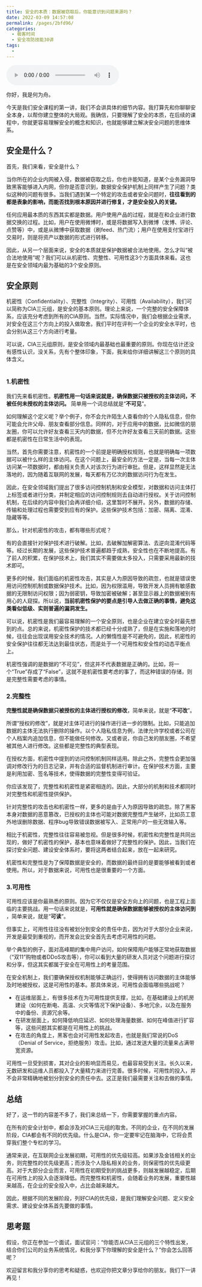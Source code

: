 ```yaml
---
title: 安全的本质：数据被窃取后，你能意识到问题来源吗？
date: 2022-03-09 14:57:08
permalink: /pages/2bfd96/
categories:
  - 极客时间
  - 安全攻防技能30讲
tags:
  - 
---
```

<audio title="01.安全的本质：数据被窃取后，你能意识到问题来源吗？" src="https://static001.geekbang.org/resource/audio/de/a2/de0167fb0dc918ef8c4bee57d71ed8a2.mp3" controls="controls"></audio> 
<p>你好，我是何为舟。</p><p>今天是我们安全课程的第一讲，我们不会讲具体的细节内容。我打算先和你聊聊安全本身，以帮你建立整体的大局观。我确信，只要理解了安全的本质，在后续的课程中，你就更容易理解安全的概念和知识，也就能够建立解决安全问题的思维体系。</p><h2>安全是什么？</h2><p>首先，我们来看，安全是什么？</p><p>当你所在的企业内网被入侵，数据被窃取之后，你也许能知道，是某个业务漏洞导致黑客能够进入内网，但你是否意识到，数据安全保护机制上同样产生了问题？类似这种的问题有很多。当我们遇到某一个特定的攻击或者安全问题时，<strong>往往看到的都是表象的影响，而能否找到根本原因并进行修复，才是安全投入的关键。</strong></p><p>任何应用最本质的东西其实都是数据。用户使用产品的过程，就是在和企业进行数据交换的过程。比如，用户在使用微博时，或是将数据写入到微博（发博、评论、点赞等）中，或是从微博中获取数据（刷feed、热门流）；用户在使用支付宝进行交易时，则是将资产以数据的形式进行转移。</p><p>因此，从另一个层面来说，安全的本质就是保护数据被合法地使用。怎么才叫“被合法地使用”呢？我们可以从机密性、完整性、可用性这3个方面具体来看。这也是在安全领域内最为基础的3个安全原则。</p><!-- [[[read_end]]] --><h2>安全原则</h2><p>机密性（Confidentiality）、完整性（Integrity）、可用性（Availability），我们可以简称为CIA三元组，是安全的基本原则。理论上来说，一个完整的安全保障体系，应该充分考虑到所有的CIA原则。当然，实际情况中，我们会根据企业需求，对安全在这三个方向上的投入做取舍。我们平时在评判一个企业的安全水平时，也会分别从这三个方向进行考量。</p><p>可以说，CIA三元组原则，是安全领域内最基础也最重要的原则。你现在估计还没有感性认识，没关系，先有个整体印象，下面，我来给你详细讲解这三个原则的具体含义。</p><p><img src="https://static001.geekbang.org/resource/image/22/e7/225271a67496f22e7eb5ec4192918ce7.jpeg" alt=""></p><h3>1.机密性</h3><p>我们先来看机密性。<strong>机密性用一句话来说就是，确保数据只被授权的主体访问，不被任何未授权的主体访问。</strong> 简单用一个词总结就是“<strong>不可见</strong>”。</p><p>如何理解这个定义呢？举个例子，你不会允许陌生人查看你的个人隐私信息，但你可能会允许父母、朋友查看部分信息。同样的，对于应用中的数据，比如微信的朋友圈，你可以允许好友查看三天内的数据，但不允许好友查看三天前的数据。这些都是机密性在日常生活中的表现。</p><p>当然，首先你需要注意，机密性的一个前提是明确授权规则，也就是明确每一项数据可以被什么样的主体访问。在这个问题上，最安全的方法一定是，当每一次主体访问某一项数据时，都由相关负责人对该次行为进行审批。但是，这样显然是无法落地的，因为随着互联网的发展，每天都有万亿次的数据访问行为在发生。</p><p>因此，在安全领域我们提出了很多访问控制机制和安全模型，对数据和访问主体打上标签或者进行分类，并制定相应的访问控制规则去自动进行授权。关于访问控制机制，在后续的内容中我们会再详细介绍，这里暂时不展开。另外，数据的存储、传输和处理过程也需要受到应有的保护。这些保护技术包括：加密、隔离、混淆、隐藏等等。</p><p>那么，针对机密性的攻击，都有哪些形式呢？</p><p>有的会直接针对保护技术进行破解。比如，去破解加解密算法、去逆向混淆代码等等。经过长期的发展，这些保护技术普遍都趋于成熟，安全性也在不断地提高。有了前人的积累，在保护技术上，我们其实不需要做太多投入，只需要采用最新的技术即可。</p><p>更多的时候，我们面临的机密性攻击，其实是人为原因导致的疏忽，也就是错误使用访问控制机制或数据保护技术。比如，因为权限滥用，导致开发人员拥有敏感数据的无限制访问权限；因为弱密钥，导致加密被破解；甚至显示器上的数据被别有用心的人窥探。所以说，<strong>当前机密性保护的要点是引导人去做正确的事情，避免这类看似低级、实则普遍的漏洞发生。</strong></p><p>可以说，机密性是我们最容易理解的一个安全原则，也是企业在建立安全时最先想到的点。总的来说，机密性保护的技术都已经十分成熟了，但是在实施和落地的时候，往往会出现误用安全技术的情况。人的懒惰性是不可避免的，因此，机密性的安全保护往往都无法达到最佳状态，而是处于一个可用性和安全性的动态平衡点上。</p><p>机密性强调的是数据的“不可见”，但这并不代表数据是正确的。比如，将一个“True”存成了“False”，这就不是机密性要考虑的事了，而这种错误的存储，则是完整性需要考虑的事情。</p><h3>2.完整性</h3><p><strong>完整性就是确保数据只被授权的主体进行授权的修改</strong>，简单来说，就是“<strong>不可改</strong>”。</p><p>所谓“授权的修改”，就是对主体可进行的操作进行进一步的限制。比如，只能追加数据的主体无法执行删除的操作。以个人隐私信息为例，法律允许学校或者公司在个人档案内追加信息，但不能做任何修改。又或者说，你自己发的朋友圈，不希望被其他人进行修改。这些都是完整性的典型表现。</p><p>在授权方面，机密性中提到的访问控制机制同样适用。除此之外，完整性会更加强调对修改行为的日志记录，并有合适的监督机制进行审计。在保护技术方面，主要是利用加密、签名等技术，使得数据的完整性变得可验证。</p><p>你应该发现了，完整性和机密性是紧密相连的。因此，大部分的机制和技术都同时对完整性和机密性提供保护。</p><p>针对完整性的攻击也和机密性一样，更多的是由于人为原因导致的疏忽。除了黑客本身对数据的恶意篡改，已授权的主体也可能对数据完整性产生破坏，比如员工意外地误删除数据、程序bug导致错误数据被写入、正常用户的一些无效输入等。</p><p>相比于机密性，完整性往往容易被忽视。但是很多时候，机密性和完整性是共同出现的，做好了机密性的保护，基本也意味着做好了完整性的保护。因此，当我们在探讨安全问题、建设安全体系时，要将这两者结合起来，放在一起来研究。</p><p>机密性和完整性是为了保障数据是安全的，而数据的最终目的是要能够被看到或者使用。所以，对于数据来说，可用性也是很重要的一个方面。</p><h3>3.可用性</h3><p>可用性应该是你最熟悉的原则。因为它不仅仅是安全方向上的问题，也是工程上面临的主要挑战。用一句话来说就是，<strong>可用性就是确保数据能够被授权的主体访问到</strong> ，简单来说，就是“<strong>可读</strong>”。</p><p>但事实上，可用性往往没有被划分到安全的责任中去，因为对于大部分企业来说，开发是最受到重视的，而开发会比安全首先去考虑可用性的问题。</p><p>举个典型的例子，面对高峰期的集中用户访问，如何保障用户能够正常地获取数据（“双11”购物或者DDoS攻击等），你可以看到大量的研发人员对这个问题进行探讨和分享，但这其实都属于安全在可用性上的考量范围。</p><p>在安全机制上，我们要确保授权机制能够正确运行，使得拥有访问数据的主体能够及时地被授权，这是可用性的基本。那具体来说，可用性会面临哪些挑战呢？</p><ul>
<li>在运维层面上，有很多技术在为可用性提供支撑，比如，在基础建设上的机房建设（如何在断电、高温、火灾等情况下保护设备）、多地冗余，以及在服务中的备份、资源冗余等。</li>
<li>在研发层面上，如何降低响应延迟、如何处理海量数据、如何在峰值进行扩容等，这些问题其实都是在可用性上的挑战。</li>
<li>在攻击的角度上，黑客也会对可用性发起攻击，也就是我们常说的DoS（Denial of Service，拒绝服务）攻击。比如，通过发送大量的流量来占满带宽资源。</li>
</ul><p>可用性一旦受到损害，其对企业的影响显而易见，也最容易受到关注。长久以来，无数研发和运维人员都投入了大量精力来进行完善。很多时候，可用性的投入，并不会非常精确地被划分到安全的责任中去。这正是我们最需要关注和去做的事情。</p><h2>总结</h2><p>好了，这一节的内容差不多了，我们来总结一下，你需要掌握的重点内容。</p><p>在所有的安全计划中，都会涉及对CIA三元组的取舍。不同的企业，在不同的发展阶段，CIA都会有不同的优先级。什么是CIA，你一定要牢记在脑海中，它将会贯穿我们整个专栏的学习。</p><p>通常来说，在互联网企业发展初期，可用性的优先级较高。如果涉及金钱相关的业务，则完整性的优先级更高；而涉及个人隐私相关的业务，则保密性的优先级更高。对于大部分企业而言，可用性在初期受到的挑战更多，则越发展越稳定，后期在可用性上的投入会逐渐降低。而完整性和机密性，会随着业务的发展，重要性越来越高，在企业的安全投入中，占比会越来越大。</p><p>因此，根据不同的发展阶段，列好CIA的优先级，是我们理解安全问题、定义安全需求、建设安全体系首先要做的事情。</p><h2>思考题</h2><p>假设，你正在参加一个面试，面试官问：“你能否从CIA三元组的三个特性出发，结合你们公司的业务系统情况，和我分享下你理解的安全是什么？”你会怎么回答呢？</p><p>欢迎留言和我分享你的思考和疑惑，也欢迎你把文章分享给你的朋友。我们下一讲再见！</p>